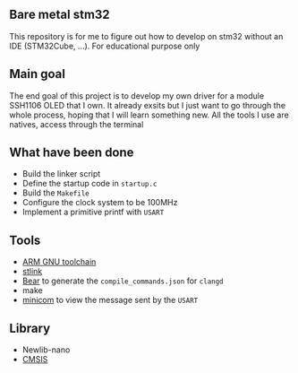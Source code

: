 ## Bare metal stm32

This repository is for me to figure out how to develop on stm32 without an IDE (STM32Cube, ...). For educational purpose only

## Main goal
The end goal of this project is to develop my own driver for a module SSH1106 OLED that I own. It already exsits but I just want to go through the whole process, hoping that I will learn something new. All the tools I use are natives, access through the terminal

## What have been done
- Build the linker script
- Define the startup code in `startup.c`
- Build the `Makefile`
- Configure the clock system to be 100MHz
- Implement a primitive printf with `USART`

## Tools
- [ARM GNU toolchain](https://developer.arm.com/downloads/-/arm-gnu-toolchain-downloads)
- [stlink](https://github.com/stlink-org/stlink)
- [Bear](https://github.com/rizsotto/Bear) to generate the `compile_commands.json` for `clangd`
- make
- [minicom](https://help.ubuntu.com/community/Minicom) to view the message sent by the `USART`

## Library
- Newlib-nano
- [CMSIS](https://github.com/ARM-software/CMSIS_5)
